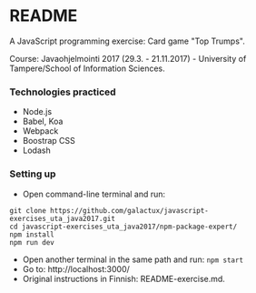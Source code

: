 # README #

A JavaScript programming exercise: Card game "Top Trumps".

Course: Javaohjelmointi 2017 (29.3. - 21.11.2017) - University of Tampere/School of Information Sciences.

### Technologies practiced ###

* Node.js
* Babel, Koa
* Webpack
* Boostrap CSS
* Lodash

### Setting up ###

* Open command-line terminal and run:
```
git clone https://github.com/galactux/javascript-exercises_uta_java2017.git
cd javascript-exercises_uta_java2017/npm-package-expert/
npm install
npm run dev
```
* Open another terminal in the same path and run: `npm start`
* Go to: http://localhost:3000/
* Original instructions in Finnish: README-exercise.md.
